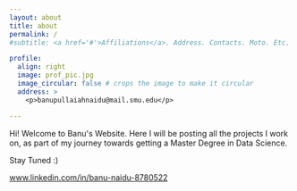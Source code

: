 ```yaml
---
layout: about
title: about
permalink: /
#subtitle: <a href='#'>Affiliations</a>. Address. Contacts. Moto. Etc.

profile:
  align: right
  image: prof_pic.jpg
  image_circular: false # crops the image to make it circular
  address: >
    <p>banupullaiahnaidu@mail.smu.edu</p>

---
```


Hi! Welcome to Banu's Website. Here I will be posting all the projects I work on, as part of my journey towards getting a Master Degree in Data Science.

Stay Tuned :)

www.linkedin.com/in/banu-naidu-8780522
